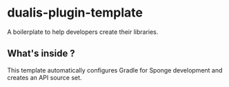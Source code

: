 # dualis-plugin-template

A boilerplate to help developers create their libraries.

## What's inside ?

This template automatically configures Gradle for Sponge development
and creates an API source set.
